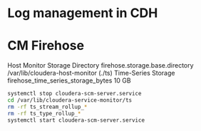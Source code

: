 # Log management in CDH

# CM Firehose

Host Monitor Storage Directory  firehose.storage.base.directory /var/lib/cloudera-host-monitor (./ts)
Time-Series Storage firehose_time_series_storage_bytes  10 GB

```bash
systemctl stop cloudera-scm-server.service
cd /var/lib/cloudera-service-monitor/ts
rm -rf ts_stream_rollup_*
rm -rf ts_type_rollup_*
systemctl start cloudera-scm-server.service
```
